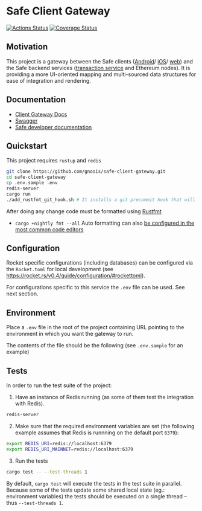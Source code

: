 # Safe Client Gateway
[![Actions Status](https://github.com/gnosis/safe-client-gateway/workflows/safe-client-gateway/badge.svg?branch=main)](https://github.com/gnosis/safe-client-gateway/actions)
[![Coverage Status](https://coveralls.io/repos/github/gnosis/safe-client-gateway/badge.svg)](https://coveralls.io/github/gnosis/safe-client-gateway)

## Motivation

This project is a gateway between the Safe clients
([Android](https://github.com/gnosis/safe-android)/
[iOS](https://github.com/gnosis/safe-ios)/
[web](https://github.com/gnosis/safe-react)) and the Safe backend services
([transaction service](https://github.com/gnosis/safe-transaction-service) and
Ethereum nodes). It is providing a more UI-oriented mapping and multi-sourced
data structures for ease of integration and rendering.

## Documentation

- [Client Gateway Docs](https://safe.global/safe-client-gateway/)
- [Swagger](https://safe-client.gnosis.io/index.html)
- [Safe developer documentation](https://docs.gnosis.io/safe/)

## Quickstart

This project requires `rustup` and `redis`

```bash
git clone https://github.com/gnosis/safe-client-gateway.git
cd safe-client-gateway
cp .env.sample .env
redis-server
cargo run
./add_rustfmt_git_hook.sh # It installs a git precommit hook that will autoformat the code on every commit
```

After doing any change code must be formatted using
[Rustfmt](https://github.com/rust-lang/rustfmt)

- `cargo +nightly fmt --all` Auto formatting can also
  [be configured in the most common code editors](https://github.com/rust-lang/rustfmt#running-rustfmt-from-your-editor)

## Configuration

Rocket specific configurations (including databases) can be configured via the
`Rocket.toml` for local development (see
https://rocket.rs/v0.4/guide/configuration/#rockettoml).

For configurations specific to this service the `.env` file can be used. See
next section.

## Environment

Place a `.env` file in the root of the project containing URL pointing to the
environment in which you want the gateway to run.

The contents of the file should be the following (see `.env.sample` for an
example)

## Tests

In order to run the test suite of the project:

1. Have an instance of Redis running (as some of them test the integration with
   Redis).

```bash
redis-server
```

2. Make sure that the required environment variables are set (the following
   example assumes that Redis is runnning on the default port `6379`):

```bash
export REDIS_URI=redis://localhost:6379
export REDIS_URI_MAINNET=redis://localhost:6379
```

3. Run the tests

```bash
cargo test -- --test-threads 1
```

By default, `cargo test` will execute the tests in the test suite in parallel.
Because some of the tests update some shared local state (eg.: environment
variables) the tests should be executed on a single thread – thus
`--test-threads 1`.
